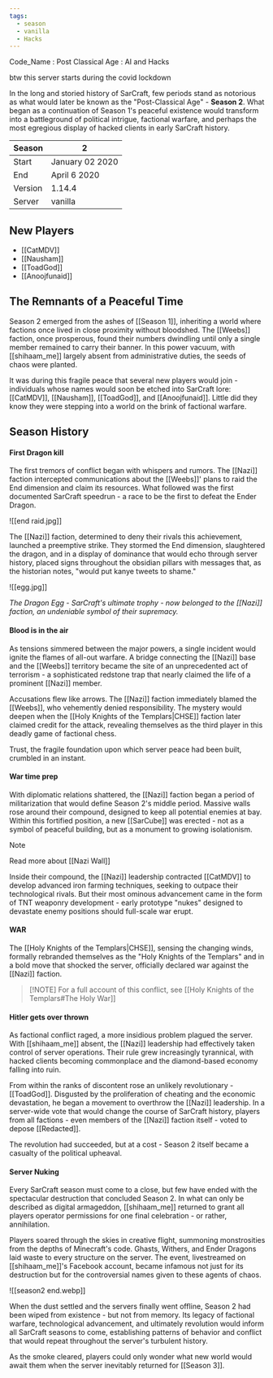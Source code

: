 ```yaml
---
tags:
  - season
  - vanilla
  - Hacks
---
```

Code_Name : Post Classical Age : AI and Hacks

btw this server starts during the covid lockdown

In the long and storied history of SarCraft, few periods stand as notorious as what would later be known as the "Post-Classical Age" - **Season 2**. What began as a continuation of Season 1's peaceful existence would transform into a battleground of political intrigue, factional warfare, and perhaps the most egregious display of hacked clients in early SarCraft history.

| Season  | 2               |
| ------- | --------------- |
| Start   | January 02 2020 |
| End     | April 6 2020    |
| Version | 1.14.4          |
| Server  | vanilla         |

## New Players
- [[CatMDV]]
- [[Nausham]]
- [[ToadGod]]
- [[Anoojfunaid]]


## The Remnants of a Peaceful Time

Season 2 emerged from the ashes of [[Season 1]], inheriting a world where factions once lived in close proximity without bloodshed. The [[Weebs]] faction, once prosperous, found their numbers dwindling until only a single member remained to carry their banner. In this power vacuum, with [[shihaam_me]] largely absent from administrative duties, the seeds of chaos were planted.

It was during this fragile peace that several new players would join - individuals whose names would soon be etched into SarCraft lore: [[CatMDV]], [[Nausham]], [[ToadGod]], and [[Anoojfunaid]]. Little did they know they were stepping into a world on the brink of factional warfare.
## Season History

#### First Dragon kill
The first tremors of conflict began with whispers and rumors. The [[Nazi]] faction intercepted communications about the [[Weebs]]' plans to raid the End dimension and claim its resources. What followed was the first documented SarCraft speedrun - a race to be the first to defeat the Ender Dragon.

![[end raid.jpg]]

The [[Nazi]] faction, determined to deny their rivals this achievement, launched a preemptive strike. They stormed the End dimension, slaughtered the dragon, and in a display of dominance that would echo through server history, placed signs throughout the obsidian pillars with messages that, as the historian notes, "would put kanye tweets to shame."


![[egg.jpg]]

*The Dragon Egg - SarCraft's ultimate trophy - now belonged to the [[Nazi]] faction, an undeniable symbol of their supremacy.*

#### Blood is in the air

As tensions simmered between the major powers, a single incident would ignite the flames of all-out warfare. A bridge connecting the [[Nazi]] base and the [[Weebs]] territory became the site of an unprecedented act of terrorism - a sophisticated redstone trap that nearly claimed the life of a prominent [[Nazi]] member.

Accusations flew like arrows. The [[Nazi]] faction immediately blamed the [[Weebs]], who vehemently denied responsibility. The mystery would deepen when the [[Holy Knights of the Templars|CHSE]] faction later claimed credit for the attack, revealing themselves as the third player in this deadly game of factional chess.

Trust, the fragile foundation upon which server peace had been built, crumbled in an instant.

#### War time prep

With diplomatic relations shattered, the [[Nazi]] faction began a period of militarization that would define Season 2's middle period. Massive walls rose around their compound, designed to keep all potential enemies at bay. Within this fortified position, a new [[SarCube]] was erected - not as a symbol of peaceful building, but as a monument to growing isolationism.

> [!NOTE]
> Read more about [[Nazi Wall]]

Inside their compound, the [[Nazi]] leadership contracted [[CatMDV]] to develop advanced iron farming techniques, seeking to outpace their technological rivals. But their most ominous advancement came in the form of TNT weaponry development - early prototype "nukes" designed to devastate enemy positions should full-scale war erupt.

#### WAR
The [[Holy Knights of the Templars|CHSE]], sensing the changing winds, formally rebranded themselves as the "Holy Knights of the Templars" and in a bold move that shocked the server, officially declared war against the [[Nazi]] faction.

> [!NOTE] For a full account of this conflict, see [[Holy Knights of the Templars#The Holy War]]
#### Hitler gets over thrown

As factional conflict raged, a more insidious problem plagued the server. With [[shihaam_me]] absent, the [[Nazi]] leadership had effectively taken control of server operations. Their rule grew increasingly tyrannical, with hacked clients becoming commonplace and the diamond-based economy falling into ruin.

From within the ranks of discontent rose an unlikely revolutionary - [[ToadGod]]. Disgusted by the proliferation of cheating and the economic devastation, he began a movement to overthrow the [[Nazi]] leadership. In a server-wide vote that would change the course of SarCraft history, players from all factions - even members of the [[Nazi]] faction itself - voted to depose [[Redacted]].

The revolution had succeeded, but at a cost - Season 2 itself became a casualty of the political upheaval.

#### Server Nuking 

Every SarCraft season must come to a close, but few have ended with the spectacular destruction that concluded Season 2. In what can only be described as digital armageddon, [[shihaam_me]] returned to grant all players operator permissions for one final celebration - or rather, annihilation.

Players soared through the skies in creative flight, summoning monstrosities from the depths of Minecraft's code. Ghasts, Withers, and Ender Dragons laid waste to every structure on the server. The event, livestreamed on [[shihaam_me]]'s Facebook account, became infamous not just for its destruction but for the controversial names given to these agents of chaos.

![[season2 end.webp]]

When the dust settled and the servers finally went offline, Season 2 had been wiped from existence - but not from memory. Its legacy of factional warfare, technological advancement, and ultimately revolution would inform all SarCraft seasons to come, establishing patterns of behavior and conflict that would repeat throughout the server's turbulent history.

As the smoke cleared, players could only wonder what new world would await them when the server inevitably returned for [[Season 3]].